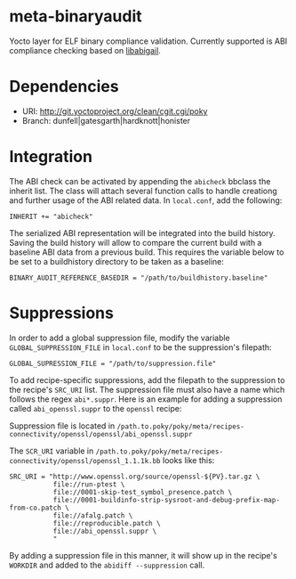 # meta-binaryaudit

Yocto layer for ELF binary compliance validation. Currently supported is ABI compliance checking based on
[libabigail](https://sourceware.org/git/?p=libabigail.git).

# Dependencies

* URI: http://git.yoctoproject.org/clean/cgit.cgi/poky
* Branch: dunfell|gatesgarth|hardknott|honister

# Integration

The ABI check can be activated by appending the `abicheck` bbclass the inherit list. The class will attach several function calls to handle
creationg and further usage of the ABI related data. In `local.conf`, add the following:

`INHERIT += "abicheck"`

The serialized ABI representation will be integrated into the build history. Saving the build history will allow to compare the current build
with a baseline ABI data from a previous build. This requires the variable below to be set to a buildhistory directory to be taken as a baseline:

`BINARY_AUDIT_REFERENCE_BASEDIR = "/path/to/buildhistory.baseline"`

# Suppressions

In order to add a global suppression file, modify the variable `GLOBAL_SUPPRESSION_FILE` in `local.conf` to be the suppression's filepath:

`GLOBAL_SUPRESSION_FILE = "/path/to/suppression.file"`

To add recipe-specific suppressions, add the filepath to the suppression to the recipe's `SRC_URI` list. The suppression file must also have a name which follows the regex `abi*.suppr`. Here is an example for adding a suppression called `abi_openssl.suppr` to the `openssl` recipe:

Suppression file is located in `/path.to.poky/poky/meta/recipes-connectivity/openssl/openssl/abi_openssl.suppr`

The `SCR_URI` variable in `/path.to.poky/poky/meta/recipes-connectivity/openssl/openssl_1.1.1k.bb` looks like this:

```
SRC_URI = "http://www.openssl.org/source/openssl-${PV}.tar.gz \
           file://run-ptest \
           file://0001-skip-test_symbol_presence.patch \
           file://0001-buildinfo-strip-sysroot-and-debug-prefix-map-from-co.patch \
           file://afalg.patch \
           file://reproducible.patch \
           file://abi_openssl.suppr \
           "
```
By adding a suppression file in this manner, it will show up in the recipe's `WORKDIR` and added to the `abidiff --suppression` call.
